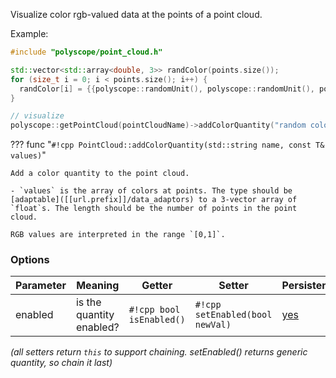 Visualize color rgb-valued data at the points of a point cloud.

Example:
```cpp
#include "polyscope/point_cloud.h"

std::vector<std::array<double, 3>> randColor(points.size());
for (size_t i = 0; i < points.size(); i++) {
  randColor[i] = {{polyscope::randomUnit(), polyscope::randomUnit(), polyscope::randomUnit()}};
}

// visualize
polyscope::getPointCloud(pointCloudName)->addColorQuantity("random color", randColor);
```

??? func "`#!cpp PointCloud::addColorQuantity(std::string name, const T& values)`"

    Add a color quantity to the point cloud.

    - `values` is the array of colors at points. The type should be [adaptable]([[url.prefix]]/data_adaptors) to a 3-vector array of `float`s. The length should be the number of points in the point cloud.

    RGB values are interpreted in the range `[0,1]`.

### Options

**Parameter** | **Meaning** | **Getter** | **Setter** | **Persistent?**
--- | --- | --- | --- | ---
enabled | is the quantity enabled? | `#!cpp bool isEnabled()` | `#!cpp setEnabled(bool newVal)` | [yes]([[url.prefix]]/basics/parameters/#persistent-values)

_(all setters return `this` to support chaining. setEnabled() returns generic quantity, so chain it last)_

